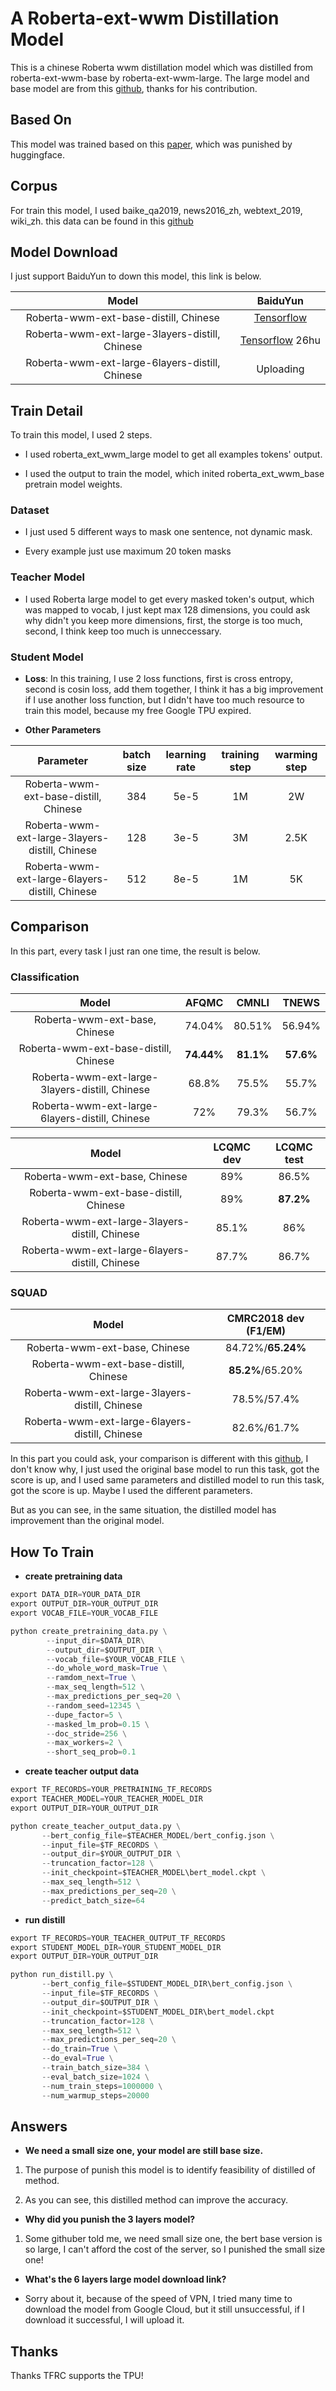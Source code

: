# A Roberta-ext-wwm Distillation Model

This is a chinese Roberta wwm distillation model which was distilled from roberta-ext-wwm-base by roberta-ext-wwm-large. The large model and base model are from this [github](https://github.com/ymcui/Chinese-BERT-wwm), thanks for his contribution.

## Based On

This model was trained based on this [paper](https://arxiv.org/abs/1910.01108), which was punished by huggingface.

## Corpus

For train this model, I used baike_qa2019, news2016_zh,  webtext_2019, wiki_zh. this data can be found in this [github](https://github.com/brightmart/nlp_chinese_corpus)

## Model Download

I just support BaiduYun to down this model, this link is below.

| Model                                          | BaiduYun                                                           |
|:----------------------------------------------:|:------------------------------------------------------------------:|
| Roberta-wwm-ext-base-distill, Chinese          | [Tensorflow](https://pan.baidu.com/s/1e7_Zqa1_TlFfzx1n51BTUw)      |
| Roberta-wwm-ext-large-3layers-distill, Chinese | [Tensorflow](https://pan.baidu.com/s/1XKaqVHrp8y0tHCNK64kpYw) 26hu |
| Roberta-wwm-ext-large-6layers-distill, Chinese | Uploading                                                          |

## Train Detail

To train this model, I used 2 steps.

- I used roberta_ext_wwm_large model to get all examples tokens' output.

- I used the output to train the model, which inited roberta_ext_wwm_base pretrain model weights.

### Dataset

- I just used 5 different ways to mask one sentence, not dynamic mask.

- Every example just use maximum 20 token masks

### Teacher Model

- I used Roberta large model to get every masked token's output, which was mapped to vocab, I just kept max 128 dimensions, you could ask why didn't you keep more dimensions, first, the storge is too much, second, I think keep too much is unneccessary.

### Student Model

- **Loss**: In this training, I use 2 loss functions, first is cross entropy, second is cosin loss, add them together, I think it has a big improvement if I use another loss function, but I didn't have too much resource to train this model, because my free Google TPU expired.

- **Other Parameters**

| Parameter                                      | batch size | learning rate | training step | warming step |
|:----------------------------------------------:|:----------:|:-------------:|:-------------:|:------------:|
| Roberta-wwm-ext-base-distill, Chinese          | 384        | 5e-5          | 1M            | 2W           |
| Roberta-wwm-ext-large-3layers-distill, Chinese | 128        | 3e-5          | 3M            | 2.5K         |
| Roberta-wwm-ext-large-6layers-distill, Chinese | 512        | 8e-5          | 1M            | 5K           |

## Comparison

In this part, every task I just ran one time, the result is below.

### Classification

| Model                                          | AFQMC      | CMNLI     | TNEWS     |
|:----------------------------------------------:|:----------:|:---------:|:---------:|
| Roberta-wwm-ext-base, Chinese                  | 74.04%     | 80.51%    | 56.94%    |
| Roberta-wwm-ext-base-distill, Chinese          | **74.44%** | **81.1%** | **57.6%** |
| Roberta-wwm-ext-large-3layers-distill, Chinese | 68.8%      | 75.5%     | 55.7%     |
| Roberta-wwm-ext-large-6layers-distill, Chinese | 72%        | 79.3%     | 56.7%     |

| Model                                          | LCQMC dev | LCQMC test |
|:----------------------------------------------:|:---------:|:----------:|
| Roberta-wwm-ext-base, Chinese                  | 89%       | 86.5%      |
| Roberta-wwm-ext-base-distill, Chinese          | 89%       | **87.2%**  |
| Roberta-wwm-ext-large-3layers-distill, Chinese | 85.1%     | 86%        |
| Roberta-wwm-ext-large-6layers-distill, Chinese | 87.7%     | 86.7%      |

### SQUAD

| Model                                          | CMRC2018 dev (F1/EM) |
|:----------------------------------------------:|:--------------------:|
| Roberta-wwm-ext-base, Chinese                  | 84.72%/**65.24%**    |
| Roberta-wwm-ext-base-distill, Chinese          | **85.2%**/65.20%     |
| Roberta-wwm-ext-large-3layers-distill, Chinese | 78.5%/57.4%          |
| Roberta-wwm-ext-large-6layers-distill, Chinese | 82.6%/61.7%          |

In this part you could ask, your comparison is different with this [github](https://github.com/ymcui/Chinese-BERT-wwm), I don't know why, I just used the original base model to run this task, got the score is up, and I used same parameters and distilled model to run this task, got the score is up. Maybe I used the different parameters. 

But as you can see,  in the same situation, the distilled model has improvement than the original model.

## How To Train

- **create pretraining data**

```python
export DATA_DIR=YOUR_DATA_DIR
export OUTPUT_DIR=YOUR_OUTPUT_DIR
export VOCAB_FILE=YOUR_VOCAB_FILE

python create_pretraining_data.py \
        --input_dir=$DATA_DIR\
        --output_dir=$OUTPUT_DIR \
        --vocab_file=$YOUR_VOCAB_FILE \
        --do_whole_word_mask=True \
        --ramdom_next=True \
        --max_seq_length=512 \
        --max_predictions_per_seq=20 \
        --random_seed=12345 \
        --dupe_factor=5 \
        --masked_lm_prob=0.15 \
        --doc_stride=256 \
        --max_workers=2 \
        --short_seq_prob=0.1
```

- **create teacher output data**

```python
export TF_RECORDS=YOUR_PRETRAINING_TF_RECORDS
export TEACHER_MODEL=YOUR_TEACHER_MODEL_DIR
export OUTPUT_DIR=YOUR_OUTPUT_DIR

python create_teacher_output_data.py \
       --bert_config_file=$TEACHER_MODEL/bert_config.json \
       --input_file=$TF_RECORDS \
       --output_dir=$YOUR_OUTPUT_DIR \
       --truncation_factor=128 \
       --init_checkpoint=$TEACHER_MODEL\bert_model.ckpt \
       --max_seq_length=512 \
       --max_predictions_per_seq=20 \
       --predict_batch_size=64 
```

- **run distill**

```python
export TF_RECORDS=YOUR_TEACHER_OUTPUT_TF_RECORDS
export STUDENT_MODEL_DIR=YOUR_STUDENT_MODEL_DIR
export OUTPUT_DIR=YOUR_OUTPUT_DIR

python run_distill.py \
       --bert_config_file=$STUDENT_MODEL_DIR\bert_config.json \
       --input_file=$TF_RECORDS \
       --output_dir=$OUTPUT_DIR \
       --init_checkpoint=$STUDENT_MODEL_DIR\bert_model.ckpt
       --truncation_factor=128 \
       --max_seq_length=512 \
       --max_predictions_per_seq=20 \
       --do_train=True \
       --do_eval=True \
       --train_batch_size=384 \
       --eval_batch_size=1024 \
       --num_train_steps=1000000 \
       --num_warmup_steps=20000 
```

## Answers

- **We need a small size one, your model are still base size.**
1. The purpose of punish this model is to identify feasibility of distilled of method.

2. As you can see, this distilled method can improve the accuracy.
- **Why did you punish the 3 layers model?**
1. Some githuber told me, we need small size one, the bert base version is so large, I can't afford the cost of the server, so I punished the small size one! 
- **What's the 6 layers large model download link?**

- Sorry about it, because of the speed of VPN, I tried many time to download the model from Google Cloud, but it still unsuccessful, if I download it successful, I will upload it.



## Thanks

Thanks TFRC supports the TPU!




